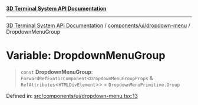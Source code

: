 [**3D Terminal System API Documentation**](../../../../README.md)

***

[3D Terminal System API Documentation](../../../../README.md) / [components/ui/dropdown-menu](../README.md) / DropdownMenuGroup

# Variable: DropdownMenuGroup

> `const` **DropdownMenuGroup**: `ForwardRefExoticComponent`\<`DropdownMenuGroupProps` & `RefAttributes`\<`HTMLDivElement`\>\> = `DropdownMenuPrimitive.Group`

Defined in: [src/components/ui/dropdown-menu.tsx:13](https://github.com/Dicommunitas/ThreeJS_Terminal_3D/blob/31531b560b5bf5acf587cf3f1c2c703355c09988/src/components/ui/dropdown-menu.tsx#L13)
